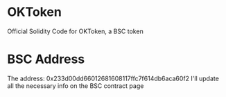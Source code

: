 # OKToken
Official Solidity Code for OKToken, a BSC token

# BSC Address
The address: 0x233d00dd66012681608117ffc7f614db6aca60f2
I'll update all the necessary info on the BSC contract page
